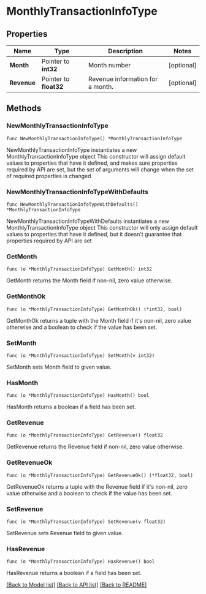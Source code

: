 # MonthlyTransactionInfoType

## Properties

Name | Type | Description | Notes
------------ | ------------- | ------------- | -------------
**Month** | Pointer to **int32** | Month number | [optional] 
**Revenue** | Pointer to **float32** | Revenue information for a month. | [optional] 

## Methods

### NewMonthlyTransactionInfoType

`func NewMonthlyTransactionInfoType() *MonthlyTransactionInfoType`

NewMonthlyTransactionInfoType instantiates a new MonthlyTransactionInfoType object
This constructor will assign default values to properties that have it defined,
and makes sure properties required by API are set, but the set of arguments
will change when the set of required properties is changed

### NewMonthlyTransactionInfoTypeWithDefaults

`func NewMonthlyTransactionInfoTypeWithDefaults() *MonthlyTransactionInfoType`

NewMonthlyTransactionInfoTypeWithDefaults instantiates a new MonthlyTransactionInfoType object
This constructor will only assign default values to properties that have it defined,
but it doesn't guarantee that properties required by API are set

### GetMonth

`func (o *MonthlyTransactionInfoType) GetMonth() int32`

GetMonth returns the Month field if non-nil, zero value otherwise.

### GetMonthOk

`func (o *MonthlyTransactionInfoType) GetMonthOk() (*int32, bool)`

GetMonthOk returns a tuple with the Month field if it's non-nil, zero value otherwise
and a boolean to check if the value has been set.

### SetMonth

`func (o *MonthlyTransactionInfoType) SetMonth(v int32)`

SetMonth sets Month field to given value.

### HasMonth

`func (o *MonthlyTransactionInfoType) HasMonth() bool`

HasMonth returns a boolean if a field has been set.

### GetRevenue

`func (o *MonthlyTransactionInfoType) GetRevenue() float32`

GetRevenue returns the Revenue field if non-nil, zero value otherwise.

### GetRevenueOk

`func (o *MonthlyTransactionInfoType) GetRevenueOk() (*float32, bool)`

GetRevenueOk returns a tuple with the Revenue field if it's non-nil, zero value otherwise
and a boolean to check if the value has been set.

### SetRevenue

`func (o *MonthlyTransactionInfoType) SetRevenue(v float32)`

SetRevenue sets Revenue field to given value.

### HasRevenue

`func (o *MonthlyTransactionInfoType) HasRevenue() bool`

HasRevenue returns a boolean if a field has been set.


[[Back to Model list]](../README.md#documentation-for-models) [[Back to API list]](../README.md#documentation-for-api-endpoints) [[Back to README]](../README.md)


